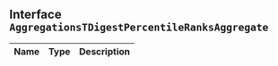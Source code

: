 ## Interface `AggregationsTDigestPercentileRanksAggregate`

| Name | Type | Description |
| - | - | - |
